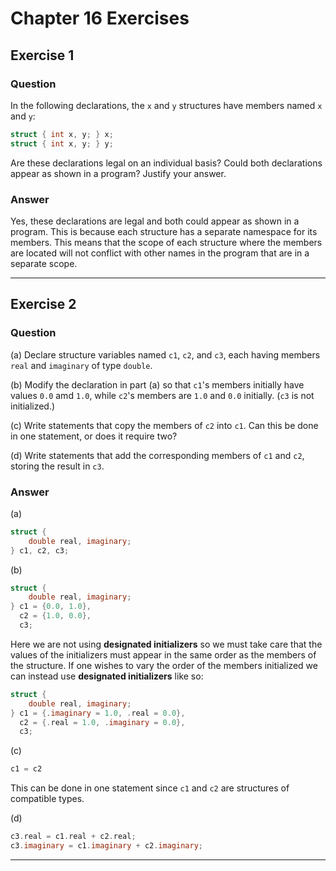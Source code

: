 # Chapter 16 Exercises #

## Exercise 1 ##

### **Question** ##

In the following declarations, the `x` and `y` structures have members named `x` and `y`:

```C
struct { int x, y; } x;
struct { int x, y; } y;
```
Are these declarations legal on an individual basis? Could both declarations appear as shown in a program? Justify your answer.

### **Answer**  ###

Yes, these declarations are legal and both could appear as shown in a program. This is because each structure has a separate namespace for its members. This means that the scope of each structure where the members are located will not conflict with other names in the program that are in a separate scope.

---

## Exercise 2 ##

### **Question** ##

(a) Declare structure variables named `c1`, `c2`, and `c3`, each having members `real` and `imaginary` of type `double`.

(b) Modify the declaration in part (a) so that `c1`'s members initially have values `0.0` amd `1.0`, while `c2`'s members are `1.0` and `0.0` initially. (`c3` is not initialized.)

(c) Write statements that copy the members of `c2` into `c1`. Can this be done in one statement, or does it require two?

(d) Write statements that add the corresponding members of `c1` and `c2`, storing the result in `c3`.

### **Answer**  ###

(a)

```C
struct {
    double real, imaginary;
} c1, c2, c3;
```
(b)

```C
struct {
    double real, imaginary;
} c1 = {0.0, 1.0}, 
  c2 = {1.0, 0.0},
  c3;
```
Here we are not using **designated initializers** so we must take care that the values of the initializers must appear in the same order as the members of the structure. If one wishes to vary the order of the members initialized we can instead use **designated initializers** like so:

```C
struct {
    double real, imaginary;
} c1 = {.imaginary = 1.0, .real = 0.0},
  c2 = {.real = 1.0, .imaginary = 0.0},
  c3;
```

(c)

```C
c1 = c2
```
This can be done in one statement since `c1` and `c2` are structures of compatible types.

(d)

```C
c3.real = c1.real + c2.real;
c3.imaginary = c1.imaginary + c2.imaginary;
```

---